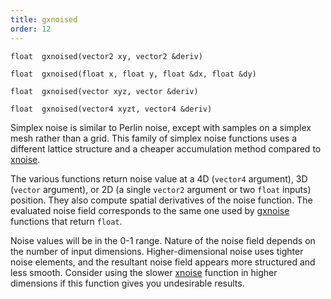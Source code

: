 ```yaml
---
title: gxnoised
order: 12
---
```

`float  gxnoised(vector2 xy, vector2 &deriv)`

`float  gxnoised(float x, float y, float &dx, float &dy)`

`float  gxnoised(vector xyz, vector &deriv)`

`float  gxnoised(vector4 xyzt, vector4 &deriv)`

Simplex noise is similar to Perlin noise, except with samples on a simplex mesh
rather than a grid. This family of simplex noise functions uses a different
lattice structure and a cheaper accumulation method compared to
[xnoise](xnoise.html "Simplex noise is very close to Perlin noise, except with the samples on a simplex mesh rather than a grid.  This results in less grid artifacts.  It also uses a higher order bspline to provide better derivatives.").

The various functions return noise value at a 4D (`vector4` argument), 3D
(`vector` argument), or 2D (a single `vector2` argument or two `float` inputs)
position. They also compute spatial derivatives of the noise function. The
evaluated noise field corresponds to the same one used by [gxnoise](gxnoise.html "Evaluates a simplex noise field.")
functions that return `float`.

Noise values will be in the 0-1 range. Nature of the noise field depends on the
number of input dimensions. Higher-dimensional noise uses tighter noise
elements, and the resultant noise field appears more structured and less smooth.
Consider using the slower [xnoise](xnoise.html "Simplex noise is very close to Perlin noise, except with the samples on a simplex mesh rather than a grid.  This results in less grid artifacts.  It also uses a higher order bspline to provide better derivatives.") function in higher dimensions if
this function gives you undesirable results.
